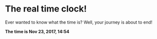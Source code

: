 # The real time clock!

Ever wanted to know what the time is? Well, your journey is about to end!

**The time is Nov 23, 2017, 14:54**